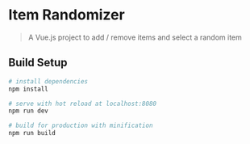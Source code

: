 # Item Randomizer

> A Vue.js project to add / remove items and select a random item

## Build Setup

``` bash
# install dependencies
npm install

# serve with hot reload at localhost:8080
npm run dev

# build for production with minification
npm run build
```



